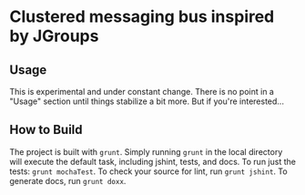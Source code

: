 # Clustered messaging bus inspired by JGroups

## Usage

This is experimental and under constant change. There is no point in a "Usage"
section until things stabilize a bit more. But if you're interested...

## How to Build

The project is built with `grunt`. Simply running `grunt` in the local
directory will execute the default task, including jshint, tests, and docs. To
run just the tests: `grunt mochaTest`. To check your source for lint, run
`grunt jshint`. To generate docs, run `grunt doxx`.


